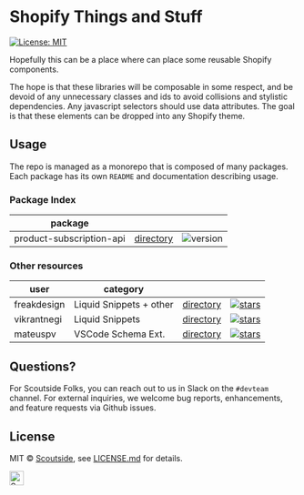 # Shopify Things and Stuff

[![License: MIT](https://img.shields.io/badge/License-MIT-green.svg)](LICENSE.md)

Hopefully this can be a place where can place some reusable Shopify components.

The hope is that these libraries will be composable in some respect, and be devoid of any unnecessary classes and ids to avoid collisions and stylistic dependencies. Any javascript selectors should use data attributes. The goal is that these elements can be dropped into any Shopify theme.

## Usage

The repo is managed as a monorepo that is composed of many packages. 
Each package has its own `README` and documentation describing usage.

### Package Index

| package |     |     |
| ------- | --- | --- |
| product-subscription-api | [directory](packages/product-subscription-api) | ![version](https://img.shields.io/badge/version-1.0.0-blue.svg?cacheSeconds=2592000) | image-resize-js | [directory](packages/image-resize-js) | ![version](https://img.shields.io/badge/version-1.0.0-blue.svg?cacheSeconds=2592000) |

### Other resources

| user | category |     |     |
| ---- | -------- | --- | --- |
| freakdesign | Liquid Snippets + other | [directory](https://github.com/freakdesign/Shopify-code-snippets) | [![stars](http://githubbadges.com/star.svg?user=freakdesign&repo=Shopify-code-snippets)](https://github.com/freakdesign/Shopify-code-snippets/github) |
| vikrantnegi | Liquid Snippets | [directory](https://github.com/vikrantnegi/shopify-code-snippets) | [![stars](http://githubbadges.com/star.svg?user=vikrantnegi&repo=shopify-code-snippets)](https://github.com/vikrantnegi/shopify-code-snippets/github) |
| mateuspv | VSCode Schema Ext. | [directory](https://github.com/mateuspv/shopify-schema-settings-snippets) | [![stars](http://githubbadges.com/star.svg?user=mateuspv&repo=shopify-schema-settings-snippets)](https://github.com/mateuspv/shopify-schema-settings-snippets/github) |

## Questions?

For Scoutside Folks, you can reach out to us in Slack on the `#devteam` channel. For external inquiries, we welcome bug reports, enhancements, and feature requests via Github issues.

## License

MIT &copy; [Scoutside](https://scoutside.com/), see [LICENSE.md](LICENSE.md) for details.

<a href="http://www.scoutside.com/"><img src="https://cdn.shopify.com/s/files/1/1641/7521/files/Light_Blue_pico.png?v=1539108791" alt="Scoutside" width="25" /></a>